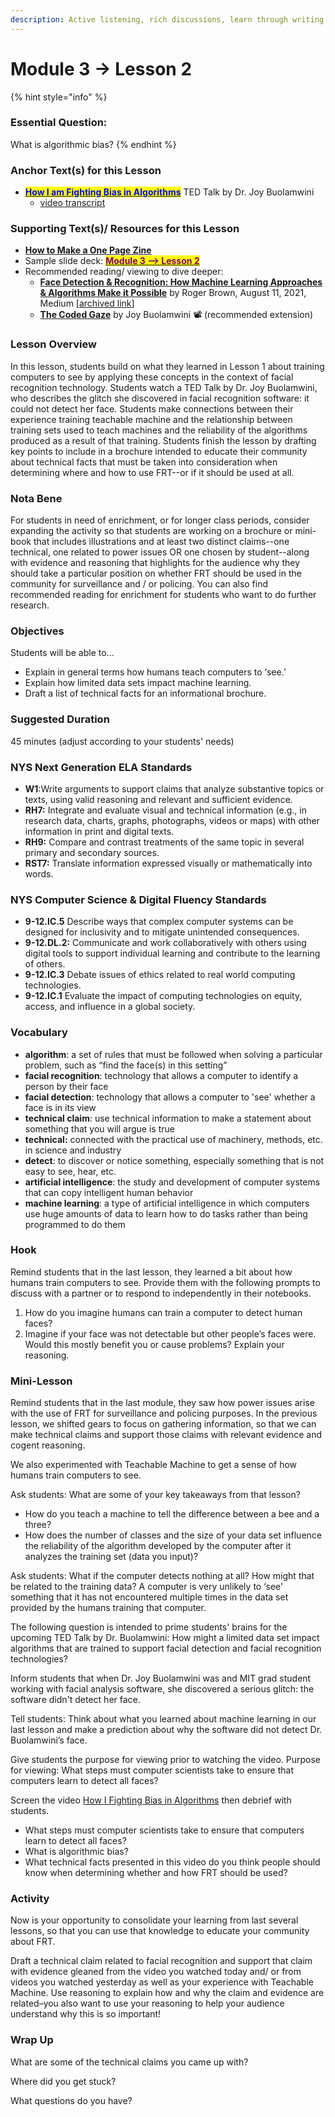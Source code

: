 ```yaml
---
description: Active listening, rich discussions, learn through writing
---
```


# Module 3 -> Lesson 2

{% hint style="info" %}
### Essential Question:

What is algorithmic bias?
{% endhint %}

### Anchor Text(s) for this Lesson

* [<mark style="color:blue;">**How I am Fighting Bias in Algorithms**</mark>](https://www.youtube.com/watch?v=UG\_X\_7g63rY) TED Talk by Dr. Joy Buolamwini
  * [video transcript ](https://docs.google.com/document/d/114CUrjHBTy23l2ZOBpLVB-vFVtl65uYLzx3lI5yJo60/edit?usp=sharing)

### Supporting Text(s)/ Resources for this Lesson

* [**How to Make a One Page Zine**](https://www.youtube.com/watch?v=vdrcCZJeabE)
* Sample slide deck: [<mark style="color:purple;">**Module 3 --> Lesson 2**</mark> ](https://docs.google.com/presentation/d/1VRyN4laYlLsqXtr8QgwnUd1sDsTjqdfOl8PXEZvs6ZA/edit?usp=sharing)
* Recommended reading/ viewing to dive deeper:
  * [**Face Detection & Recognition: How Machine Learning Approaches & Algorithms Make it Possible**](https://medium.com/nerd-for-tech/face-detection-recognition-how-machine-learning-approaches-and-algorithms-make-it-possible-4b5896aefb88) by Roger Brown, August 11, 2021, Medium \[[archived link](http://archive.today/uVtTt)]
  * [**The Coded Gaze**](https://drive.google.com/file/d/1s3hfuqItie\_DfanIq-KpcNmEY2nHHNXQ/view?usp=sharing) by Joy Buolamwini 📽 (recommended extension)

### Lesson Overview

In this lesson, students build on what they learned in Lesson 1 about training computers to see by applying these concepts in the context of facial recognition technology. Students watch a TED Talk by Dr. Joy Buolamwini, who describes the glitch she discovered in facial recognition software: it could not detect her face. Students make connections between their experience training teachable machine and the relationship between training sets used to teach machines and the reliability of the algorithms produced as a result of that training. Students finish the lesson by drafting key points to include in a brochure intended to educate their community about technical facts that must be taken into consideration when determining where and how to use FRT--or if it should be used at all.

### Nota Bene

For students in need of enrichment, or for longer class periods, consider expanding the activity so that students are working on a brochure or mini-book that includes illustrations and at least two distinct claims--one technical, one related to power issues OR one chosen by student--along with evidence and reasoning that highlights for the audience why they should take a particular position on whether FRT should be used in the community for surveillance and / or policing. You can also find recommended reading for enrichment for students who want to do further research.&#x20;

### Objectives

Students will be able to...

* Explain in general terms how humans teach computers to ‘see.’
* Explain how limited data sets impact machine learning.
* Draft a list of technical facts for an informational brochure.

### Suggested Duration

45 minutes (adjust according to your students' needs)

### NYS Next Generation ELA Standards

* **W1**:Write arguments to support claims that analyze substantive topics or texts, using valid reasoning and relevant and sufficient evidence.
* **RH7:** Integrate and evaluate visual and technical information (e.g., in research data, charts, graphs, photographs, videos or maps) with other information in print and digital texts.
* **RH9:** Compare and contrast treatments of the same topic in several primary and secondary sources.
* **RST7:** Translate information expressed visually or mathematically into words.

### NYS Computer Science & Digital Fluency Standards

* **9-12.IC.5**  Describe ways that complex computer systems can be designed for inclusivity and to mitigate unintended consequences.
* **9-12.DL.2:** Communicate and work collaboratively with others using digital tools to support individual learning and contribute to the learning of others.
* **9-12.IC.3** Debate issues of ethics related to real world computing technologies.
* **9-12.IC.1** Evaluate the impact of computing technologies on equity, access, and influence in a global society.

### Vocabulary

* **algorithm**: a set of rules that must be followed when solving a particular problem, such as “find the face(s) in this setting”
* **facial recognition**: technology that allows a computer to identify a person by their face
* **facial detection**: technology that allows a computer to 'see' whether a face is in its view
* **technical claim**: use technical information to make a statement about something that you will argue is true
* **technical:** connected with the practical use of machinery, methods, etc. in science and industry
* **detect**: to discover or notice something, especially something that is not easy to see, hear, etc.
* **artificial intelligence**: the study and development of computer systems that can copy intelligent human behavior
* **machine learning**: a type of artificial intelligence in which computers use huge amounts of data to learn how to do tasks rather than being programmed to do them

### Hook

Remind students that in the last lesson, they learned a bit about how humans train computers to see. Provide them with the following prompts to discuss with a partner or to respond to independently in their notebooks.

1. How do you imagine humans can train a computer to detect human faces?
2. Imagine if your face was not detectable but other people’s faces were. Would this mostly benefit you or cause problems? Explain your reasoning.

### Mini-Lesson

Remind students that in the last module, they saw how power issues arise with the use of FRT for surveillance and policing purposes. In the previous lesson, we  shifted gears to focus on gathering information, so that we can make technical claims and support those claims with relevant evidence and cogent reasoning.

We also experimented with Teachable Machine to get a sense of how humans train computers to see.&#x20;

Ask students: What are some of your key takeaways from that lesson?

* How do you teach a machine to tell the difference between a bee and a three?
* How does the number of classes and the size of your data set influence the reliability of the algorithm developed by the computer after it analyzes the training set (data you input)?

Ask students: What if the computer detects nothing at all? How might that be related to the training data? A computer is very unlikely to ‘see’ something that it has not encountered multiple times in the data set provided by the humans training that computer.

The following question is intended to prime students' brains for the upcoming TED Talk by Dr. Buolamwini: How might a limited data set impact algorithms that are trained to support facial detection and facial recognition technologies?&#x20;

Inform students that when Dr. Joy Buolamwini was and MIT grad student working with facial analysis software, she discovered a serious glitch: the software didn't detect her face.

Tell students: Think about what you learned about machine learning in our last lesson and make a prediction about why the software did not detect Dr. Buolamwini’s face.

Give students the purpose for viewing prior to watching the video. Purpose for viewing: What steps must computer scientists take to ensure that computers learn to detect all faces?

Screen the video [How I Fighting Bias in Algorithms](https://www.youtube.com/watch?v=UG\_X\_7g63rY) then debrief with students.&#x20;

* What steps must computer scientists take to ensure that computers learn to detect all faces?
* What is algorithmic bias?
* What technical facts presented in this video do you think people should know when determining whether and how FRT should be used?

### Activity

Now is your opportunity to consolidate your learning from last several lessons, so that you can use that knowledge to educate your community about FRT.

Draft a technical claim related to facial recognition and support that claim with evidence gleaned from the video you watched today and/ or from videos you watched yesterday as well as your experience with Teachable Machine. Use reasoning to explain how and why the claim and evidence are related–you also want to use your reasoning to help your audience understand why this is so important!

### Wrap Up

What are some of the technical claims you came up with?

Where did you get stuck?

What questions do you have?
